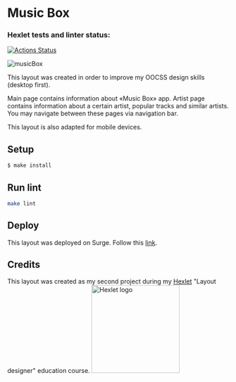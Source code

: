 # Music Box

### Hexlet tests and linter status:
[![Actions Status](https://github.com/denivladislav/layout-designer-project-lvl2/workflows/hexlet-check/badge.svg)](https://github.com/denivladislav/layout-designer-project-lvl2/actions)

![musicBox](https://user-images.githubusercontent.com/71961494/195531586-8aa8f73f-521c-4bf9-82f5-82c8437598a4.png)

This layout was created in order to improve my OOCSS design skills (desktop first).

Main page contains information about «Music Box» app. Artist page contains information about a certain artist, popular tracks and similar artists. You may navigate between these pages via navigation bar.

This layout is also adapted for mobile devices.



## Setup

```sh
$ make install

```

## Run lint

```sh
make lint
```

## Deploy
This layout was deployed on Surge. Follow this <a target=_blank href="http://knowledgeable-invention.surge.sh/">link</a>.

## Credits
This layout was created as my second project during my <a target=_blank href="https://en.hexlet.io/pages/about">Hexlet</a> "Layout designer" education course.
<a target=_blank href=https://en.hexlet.io/pages/about>
  <img src=https://cdn2.hexlet.io/assets/hexlet_logo_wide-56fe12bf29287c1ac237ef1e5fa70e861e99a954af1f49504f654ae4990fa42b.png alt="Hexlet logo" width="200" length="200">
</a>